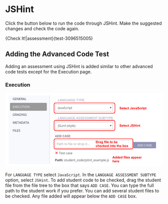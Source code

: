 # JSHint

Click the button below to run the code through JSHint. Make the suggested changes and check the code again.

{Check It!|assessment}(test-3096515005)

## Adding the Advanced Code Test

Adding an assessment using JSHint is added similar to other advanced code tests except for the Execution page.

### Execution

![JSHint Execution](.guides/img/jshint_execution.png)

For `LANGUAGE TYPE` select `JavaScript`. In the `LANGUAGE ASSESSMENT SUBTYPE` option, select `JSHint`. To add student code to be checked, drag the student file from the file tree to the box that says `ADD CASE`. You can type the full path to the student work if you prefer. You can add several student files to be checked. Any file added will appear below the `ADD CASE` box.
